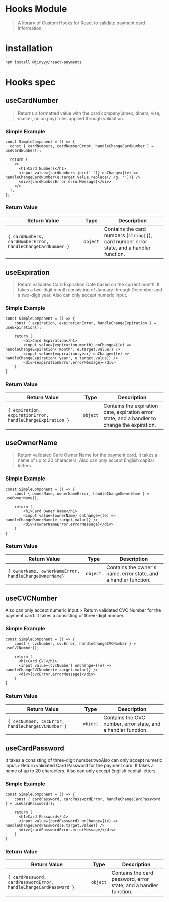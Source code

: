 # Hooks Module

> A library of Custom Hooks for React to validate payment card information.

# installation

```bash
npm install @jinyyy/react-payments
```

# Hooks spec

## useCardNumber

> Returns a formatted value with the card company(amex, diners, visa, master, union pay) rules applied through validation.

### Simple Example

```tsx
const SimpleComponent = () => {
  const { cardNumbers, cardNumberError, handleChangeCardNumber } = useCardNumber();

  return (
    <>
      <h1>Card Numbers</h1>
      <input value={cardNumbers.join(' ')} onChange={(e) => handleChangeCardNumber(e.target.value.replace(/ /g, ''))} />
      <div>{cardNumberError.errorMessage}</div>
    </>
  );
};
```

### Return Value

| Return Value                                               | Type     | Description                                                                              |
| ---------------------------------------------------------- | -------- | ---------------------------------------------------------------------------------------- |
| `{ cardNumbers, cardNumberError, handleChangeCardNumber }` | `object` | Contains the card numbers (`string[]`), card number error state, and a handler function. |

## useExpiration

> Return validated Card Expiration Date based on the current month. It takes a two-digit month consisting of January through December and a two-digit year. Also can only accept numeric input.

### Simple Example

```tsx
const SimpleComponent = () => {
    const { expiration, expirationError, handleChangeExpiration } = useExpiration();

    return (
        <h1>Card Expiration</h1>
        <input value={expiration.month} onChange={(e) => handleChangeExpiration('month', e.target.value)} />
        <input value={expiration.year} onChange={(e) => handleChangeExpiration('year', e.target.value)} />
        <div>{expirationError.errorMessage}</div>
    )
}
```

### Return Value

| Return Value                                              | Type     | Description                                                                                   |
| --------------------------------------------------------- | -------- | --------------------------------------------------------------------------------------------- |
| `{ expiration, expirationError, handleChangeExpiration }` | `object` | Contains the expiration date, expiration error state, and a handler to change the expiration. |

## useOwnerName

> Return validated Card Owner Name for the payment card. It takes a name of up to 20 characters. Also can only accept English capital letters.

### Simple Example

```tsx
const SimpleComponent = () => {
    const { ownerName, ownerNameError, handleChangeOwnerName } = useOwnerName();

    return (
        <h1>Card Owner Name</h1>
        <input value={ownerName} onChange={(e) => handleChangeOwnerName(e.target.value)} />
        <div>{ownerNameError.errorMessage}</div>
    )
}
```

### Return Value

| Return Value                                          | Type     | Description                                                     |
| ----------------------------------------------------- | -------- | --------------------------------------------------------------- |
| `{ ownerName, ownerNameError, handleChangeOwnerName}` | `object` | Contains the owner's name, error state, and a handler function. |

## useCVCNumber

Also can only accept numeric input.> Return validated CVC Number for the payment card. It takes a consisting of three-digit number.

### Simple Example

```tsx
const SimpleComponent = () => {
    const { cvcNumber, cvcError, handleChangeCVCNumber } = useCVCNumber();

    return (
      <h1>Card CVC</h1>
      <input value={cvcNumber} onChange={(e) => handleChangeCVCNumber(e.target.value)} />
      <div>{cvcError.errorMessage}</div>
    )
}
```

### Return Value

| Return Value                                     | Type     | Description                                                   |
| ------------------------------------------------ | -------- | ------------------------------------------------------------- |
| `{ cvcNumber, cvcError, handleChangeCVCNumber }` | `object` | Contains the CVC number, error state, and a handler function. |

## useCardPassword

It takes a consisting of three-digit number.twoAlso can only accept numeric input.> Return validated Card Password for the payment card. It takes a name of up to 20 characters. Also can only accept English capital letters.

### Simple Example

```tsx
const SimpleComponent = () => {
    const { cardPassword, cardPasswordError, handleChangeCardPassword } = useCardPassword();

    return (
      <h1>Card Password</h1>
      <input value={cardPassword} onChange={(e) => handleChangeCardPassword(e.target.value)} />
      <div>{cardPasswordError.errorMessage}</div>
    )
}
```

### Return Value

| Return Value                                                    | Type     | Description                                                      |
| --------------------------------------------------------------- | -------- | ---------------------------------------------------------------- |
| `{ cardPassword, cardPasswordError, handleChangeCardPassword }` | `object` | Contains the card password, error state, and a handler function. |
